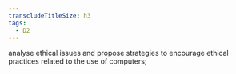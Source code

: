 ```yaml
---
transcludeTitleSize: h3
tags:
  - D2
---
```

analyse ethical issues and propose strategies to encourage ethical practices related to the use of computers;